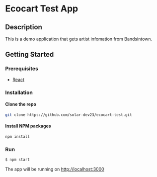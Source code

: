 # Ecocart Test App

## Description

This is a demo application that gets artist infomation from Bandsintown.

## Getting Started

### Prerequisites

- [React](https://reactjs.org/)

### Installation

#### Clone the repo

```bash
git clone https://github.com/solar-dev23/ecocart-test.git
```

#### Install NPM packages

```bash
npm install
```

### Run

```bash
$ npm start
```

The app will be running on [http://localhost:3000](http://localhost:3000)
